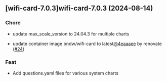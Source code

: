 

## [wifi-card-7.0.3]wifi-card-7.0.3 (2024-08-14)

### Chore



- update max_scale_version to 24.04.3 for multiple charts

- update container image bndw/wifi-card to latest[@4eaaaee](https://github.com/4eaaaee) by renovate ([#24](https://github.com/truecharts/charts/issues/24))

### Feat



- Add questions.yaml files for various system charts